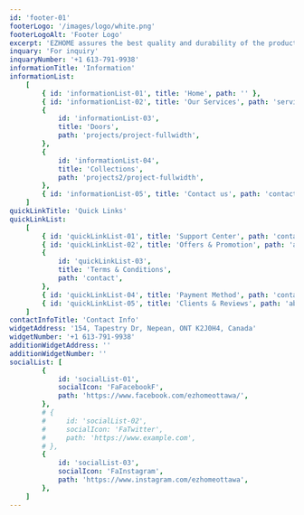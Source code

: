 ```yaml
---
id: 'footer-01'
footerLogo: '/images/logo/white.png'
footerLogoAlt: 'Footer Logo'
excerpt: 'EZHOME assures the best quality and durability of the products you buy.'
inquary: 'For inquiry'
inquaryNumber: '+1 613-791-9938'
informationTitle: 'Information'
informationList:
    [
        { id: 'informationList-01', title: 'Home', path: '' },
        { id: 'informationList-02', title: 'Our Services', path: 'services' },
        {
            id: 'informationList-03',
            title: 'Doors',
            path: 'projects/project-fullwidth',
        },
        {
            id: 'informationList-04',
            title: 'Collections',
            path: 'projects2/project-fullwidth',
        },
        { id: 'informationList-05', title: 'Contact us', path: 'contact' },
    ]
quickLinkTitle: 'Quick Links'
quickLinkList:
    [
        { id: 'quickLinkList-01', title: 'Support Center', path: 'contact' },
        { id: 'quickLinkList-02', title: 'Offers & Promotion', path: 'about' },
        {
            id: 'quickLinkList-03',
            title: 'Terms & Conditions',
            path: 'contact',
        },
        { id: 'quickLinkList-04', title: 'Payment Method', path: 'contact' },
        { id: 'quickLinkList-05', title: 'Clients & Reviews', path: 'about' },
    ]
contactInfoTitle: 'Contact Info'
widgetAddress: '154, Tapestry Dr, Nepean, ONT K2J0H4, Canada'
widgetNumber: '+1 613-791-9938'
additionWidgetAddress: ''
additionWidgetNumber: ''
socialList: [
        {
            id: 'socialList-01',
            socialIcon: 'FaFacebookF',
            path: 'https://www.facebook.com/ezhomeottawa/',
        },
        # {
        #     id: 'socialList-02',
        #     socialIcon: 'FaTwitter',
        #     path: 'https://www.example.com',
        # },
        {
            id: 'socialList-03',
            socialIcon: 'FaInstagram',
            path: 'https://www.instagram.com/ezhomeottawa',
        },
    ]
---
```

